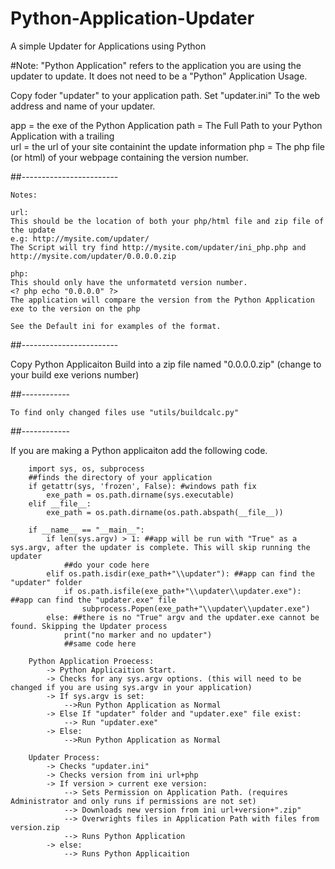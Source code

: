 # Python-Application-Updater
A simple Updater for Applications using Python

#Note: "Python Application" refers to the application you are using the updater to update. It does not need to be a "Python" Application
Usage.

Copy foder "updater" to your application path.
Set "updater.ini" To the web address and name of your updater.

app = the exe of the Python Application
path = The Full Path to your Python Application with a trailing \
url = the url of your site containint the update information
php = The php file (or html) of your webpage containing the version number.

##------------------------

	Notes:

	url:
	This should be the location of both your php/html file and zip file of the update
	e.g: http://mysite.com/updater/
	The Script will try find http://mysite.com/updater/ini_php.php and http://mysite.com/updater/0.0.0.0.zip

	php:
	This should only have the unformatetd version number.
	<? php echo "0.0.0.0" ?>
	The application will compare the version from the Python Application exe to the version on the php

	See the Default ini for examples of the format.

##------------------------

Copy Python Applicaiton Build into a zip file named "0.0.0.0.zip" (change to your build exe verions number) 

##------------

	To find only changed files use "utils/buildcalc.py"

##------------

If you are making a Python applicaiton add the following code.

```
	import sys, os, subprocess
	##finds the directory of your application
	if getattr(sys, 'frozen', False): #windows path fix
		exe_path = os.path.dirname(sys.executable)
	elif __file__:
		exe_path = os.path.dirname(os.path.abspath(__file__))

	if __name__ == "__main__":
		if len(sys.argv) > 1: ##app will be run with "True" as a sys.argv, after the updater is complete. This will skip running the updater
			##do your code here
		elif os.path.isdir(exe_path+"\\updater"): ##app can find the "updater" folder
			if os.path.isfile(exe_path+"\\updater\\updater.exe"): ##app can find the "updater.exe" file
				subprocess.Popen(exe_path+"\\updater\\updater.exe")
		else: ##there is no "True" argv and the updater.exe cannot be found. Skipping the Updater process
			print("no marker and no updater")
			##same code here
```

```	
	Python Application Proecess:
		-> Python Applicaition Start.
		-> Checks for any sys.argv options. (this will need to be changed if you are using sys.argv in your application)
		-> If sys.argv is set:
			-->Run Python Application as Normal
		-> Else If "updater" folder and "updater.exe" file exist:
			--> Run "updater.exe"
		-> Else:
			-->Run Python Application as Normal
```

```
	Updater Process:
		-> Checks "updater.ini" 
		-> Checks version from ini url+php
		-> If version > current exe version:
			--> Sets Permission on Application Path. (requires Administrator and only runs if permissions are not set)
			--> Downloads new version from ini url+version+".zip"
			--> Overwrights files in Application Path with files from version.zip
			--> Runs Python Application
		-> else:
			--> Runs Python Applicaition
```